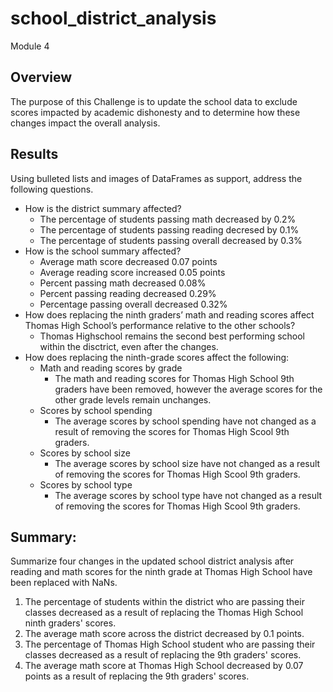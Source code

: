 # school_district_analysis
Module 4

## Overview
The purpose of this Challenge is to update the school data to exclude scores impacted by academic dishonesty and to determine how these changes impact the overall analysis.

## Results
Using bulleted lists and images of DataFrames as support, address the following questions.

- How is the district summary affected?
  - The percentage of students passing math decreased by 0.2%
  - The percentage of students passing reading decresed by 0.1%
  - The percentage of students passing overall decreased by 0.3%
- How is the school summary affected?
  -  Average math score decreased 0.07 points
  -  Average reading score increased 0.05 points
  -  Percent passing math decreased 0.08%
  -  Percent passing reading decreased 0.29%
  -  Percentage passing overall decreased 0.32%
- How does replacing the ninth graders’ math and reading scores affect Thomas High School’s performance relative to the other schools?
  -  Thomas Highschool remains the second best performing school within the disctrict, even after the changes.
- How does replacing the ninth-grade scores affect the following:
  - Math and reading scores by grade
    -  The math and reading scores for Thomas High School 9th graders have been removed, however the average scores for the other grade levels remain unchanges.
  - Scores by school spending
    - The average scores by school spending have not changed as a result of removing the scores for Thomas High Scool 9th graders.
  - Scores by school size
    - The average scores by school size have not changed as a result of removing the scores for Thomas High Scool 9th graders.
  - Scores by school type
    - The average scores by school type have not changed as a result of removing the scores for Thomas High Scool 9th graders.

## Summary: 
Summarize four changes in the updated school district analysis after reading and math scores for the ninth grade at Thomas High School have been replaced with NaNs.
1. The percentage of students within the district who are passing their classes decreased as a result of replacing the Thomas High School ninth graders' scores.
2. The average math score across the district decreased by 0.1 points. 
3. The percentage of Thomas High School student who are passing their classes decreased as a result of replacing the 9th graders' scores.
4. The average math score at Thomas High School decreased by 0.07 points as a result of replacing the 9th graders' scores.
